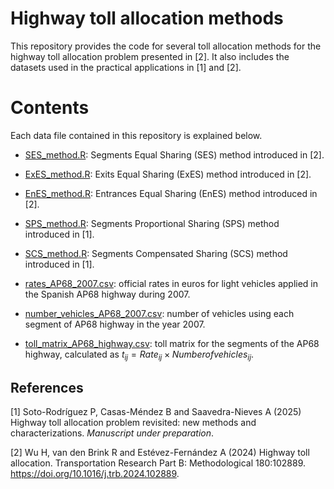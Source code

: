 # Highway toll allocation methods

This repository provides the code for several toll allocation methods for the highway toll allocation problem presented in [2].
It also includes the datasets used in the practical applications in [1] and [2]. 

# Contents

Each data file contained in this repository is explained below.

- [SES_method.R](https://github.com/PaulaSotoRodriguez/Highway_toll_allocation_methods/blob/d3ea318c84df234dfcda2e917fd4dc4642b1f29b/R/SES_method.R): Segments Equal Sharing (SES) method introduced in [2].
- [ExES_method.R](https://github.com/PaulaSotoRodriguez/Highway_toll_allocation_methods/blob/d3ea318c84df234dfcda2e917fd4dc4642b1f29b/R/ExES_method.R): Exits Equal Sharing (ExES) method introduced in [2].
- [EnES_method.R](https://github.com/PaulaSotoRodriguez/Highway_toll_allocation_methods/blob/d3ea318c84df234dfcda2e917fd4dc4642b1f29b/R/EnES_method.R): Entrances Equal Sharing (EnES) method introduced in [2]. 
- [SPS_method.R](https://github.com/PaulaSotoRodriguez/Highway_toll_allocation_methods/blob/d3ea318c84df234dfcda2e917fd4dc4642b1f29b/R/SPS_method.R): Segments Proportional Sharing (SPS) method introduced in [1].
- [SCS_method.R](https://github.com/PaulaSotoRodriguez/Highway_toll_allocation_methods/blob/d3ea318c84df234dfcda2e917fd4dc4642b1f29b/R/SCS_method.R): Segments Compensated Sharing (SCS) method introduced in [1].

- [rates_AP68_2007.csv](https://github.com/PaulaSotoRodriguez/Highway_toll_allocation_methods/blob/d3ea318c84df234dfcda2e917fd4dc4642b1f29b/Datasets/rates_AP68_2007): official rates in euros for light vehicles applied in the Spanish AP68 highway during 2007.
- [number_vehicles_AP68_2007.csv](https://github.com/PaulaSotoRodriguez/Highway_toll_allocation_methods/blob/d3ea318c84df234dfcda2e917fd4dc4642b1f29b/Datasets/number_vehicles_AP68_2007): number of vehicles using each segment of AP68 highway in the year 2007.
- [toll_matrix_AP68_highway.csv](https://github.com/PaulaSotoRodriguez/Highway_toll_allocation_methods/blob/d3ea318c84df234dfcda2e917fd4dc4642b1f29b/Datasets/toll_matrix_AP68): toll matrix for the segments of the AP68 highway, calculated as $t_{ij} = Rate_{ij} \times Numberofvehicles_{ij}$.


## References

[1] Soto-Rodríguez P, Casas-Méndez B and Saavedra-Nieves A (2025) Highway toll allocation problem revisited: new methods and characterizations. *Manuscript under preparation*. 

[2] Wu H, van den Brink R and Estévez-Fernández A (2024) Highway toll allocation. Transportation Research Part B: Methodological 180:102889. https://doi.org/10.1016/j.trb.2024.102889.
